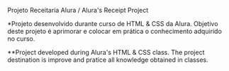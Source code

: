 Projeto Receitaria Alura / Alura's Receipt Project

*Projeto desenvolvido durante curso de HTML & CSS da Alura. Objetivo deste projeto é aprimorar e colocar em prática o conhecimento adquirido no curso.

**Project developed during Alura's HTML & CSS class. The project destination is improve and pratice all knowledge obtained in classes.
